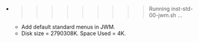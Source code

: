 * >>>>>>>>> Running inst-std-00-jwm.sh ...
  * Add default standard menus in JWM.
  * Disk size = 2790308K. Space Used = 4K.
